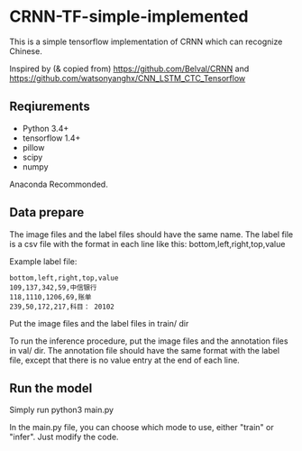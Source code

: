 # CRNN-TF-simple-implemented

This is a simple tensorflow implementation of CRNN which can recognize Chinese.

Inspired by (& copied from) https://github.com/Belval/CRNN and https://github.com/watsonyanghx/CNN_LSTM_CTC_Tensorflow

## Reqiurements

*  Python 3.4+
*  tensorflow 1.4+
*  pillow
*  scipy
*  numpy
  
Anaconda Recommonded.

## Data prepare
The image files and the label files should have the same name. The label file is a csv file with the format in each line like this:
  bottom,left,right,top,value
  
Example label file:

    bottom,left,right,top,value
    109,137,342,59,中信银行
    118,1110,1206,69,账单
    239,50,172,217,科目： 20102
  
Put the image files and the label files in train/ dir

To run the inference procedure, put the image files and the annotation files in val/ dir. The annotation file should have the same format with the label file, except that there is no value entry at the end of each line.

## Run the model

Simply run python3 main.py

In the main.py file, you can choose which mode to use, either "train" or "infer". Just modify the code.
